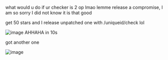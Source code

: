 what would u do if ur checker is 2 op lmao lemme release a compromise, I am so sorry I did not know it is that good

get 50 stars and I release unpatched one with /uniqueid/check lol


![image](https://user-images.githubusercontent.com/98614666/189507275-300a1843-88a3-4eef-bd44-ab456738cad3.png)
AHHAHA in 10s

got another one

![image](https://user-images.githubusercontent.com/98614666/189507527-98c833ed-fd20-436a-bbe6-85e21a16feef.png)

